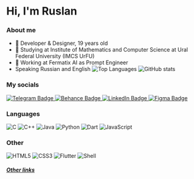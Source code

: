 # Hi, I'm Ruslan

### About me

- 🪩 Developer & Designer, 19 years old
- 🏫 Studying at Institute of Mathematics and Computer Science at Ural Federal University (IMCS UrFU)
- 💼 Working at Fermatix AI as Prompt Engineer
- Speaking Russian and English
![Top Languages](https://github-readme-stats.vercel.app/api/top-langs/?username=aqerd&layout=compact&theme=transparent) 
![GitHub stats](https://github-readme-stats.vercel.app/api?username=aqerd&show_icons=true&theme=transparent)

### My socials
<div id="badges">
  <a href="https://t.me/ruslansuleymanov">
    <img src="https://img.shields.io/badge/Telegram-blue?style=for-the-badge&logo=telegram&logoColor=white" alt="Telegram Badge"/>
  </a>
  <a href="https://www.behance.net/ruslansuleymanov">
    <img src="https://img.shields.io/badge/Behance-1769FF?style=for-the-badge&logo=behance&logoColor=white" alt="Behance Badge"/>
  </a>
  <a href="https://www.linkedin.com/mwlite/in/ruslan-suleymanov">
    <img src="https://img.shields.io/badge/LinkedIn-0A66C2?style=for-the-badge&logo=linkedin&logoColor=white" alt="LinkedIn Badge"/>
  </a>
  <a href="https://www.figma.com/@aqerd">
    <img src="https://img.shields.io/badge/Figma-black?style=for-the-badge&logo=figma&logoColor=white" alt="Figma Badge"/>
  </a>
</div>

<h3>Languages</h3>

![C](https://img.shields.io/badge/c-3848AA.svg?style=for-the-badge&logo=c&logoColor=white)
![C++](https://img.shields.io/badge/c++-3937AA.svg?style=for-the-badge&logo=c%2B%2B&logoColor=white)
![Java](https://img.shields.io/badge/java-ff0000.svg?style=for-the-badge&logo=openjdk&logoColor=white)
![Python](https://img.shields.io/badge/python-FFDD4E?style=for-the-badge&logo=python&logoColor=black)
![Dart](https://img.shields.io/badge/dart-%230175C2.svg?style=for-the-badge&logo=dart&logoColor=white)
![JavaScript](https://img.shields.io/badge/javascript-323330.svg?style=for-the-badge&logo=javascript&logoColor=F0DB4F)

<h3>Other</h3>

![HTML5](https://img.shields.io/badge/html-E34F26.svg?style=for-the-badge&logo=html5&logoColor=white)
![CSS3](https://img.shields.io/badge/css-%231572B6.svg?style=for-the-badge&logo=css3&logoColor=white)
![Flutter](https://img.shields.io/badge/Flutter-%2302569B.svg?style=for-the-badge&logo=Flutter&logoColor=white)
![Shell](https://img.shields.io/badge/shell-293036.svg?style=for-the-badge&logo=gnu-bash&logoColor=white)
<!-- ![Markdown](https://img.shields.io/badge/markdown-black.svg?style=for-the-badge&logo=markdown&logoColor=white) -->
<!-- ![Batch](https://img.shields.io/badge/Windows%20Terminal-0078D6.svg?style=for-the-badge&logo=windows-terminal&logoColor=white) -->
<!-- ![LaTeX](https://img.shields.io/badge/latex-008080.svg?style=for-the-badge&logo=latex&logoColor=white) -->

<h5><a href="https://aqerd.bio.link" target="_blank">Other links</a></h5>
